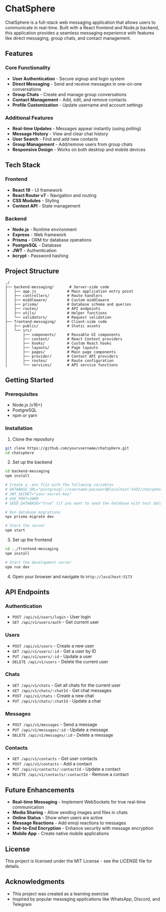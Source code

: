 # ChatSphere

ChatSphere is a full-stack web messaging application that allows users to communicate in real-time. Built with a React frontend and Node.js backend, this application provides a seamless messaging experience with features like direct messaging, group chats, and contact management.

## Features

### Core Functionality
- **User Authentication** - Secure signup and login system
- **Direct Messaging** - Send and receive messages in one-on-one conversations
- **Group Chats** - Create and manage group conversations
- **Contact Management** - Add, edit, and remove contacts
- **Profile Customization** - Update username and account settings

### Additional Features
- **Real-time Updates** - Messages appear instantly (using polling)
- **Message History** - View and clear chat history
- **User Search** - Find and add new contacts
- **Group Management** - Add/remove users from group chats
- **Responsive Design** - Works on both desktop and mobile devices

## Tech Stack

### Frontend
- **React 19** - UI framework
- **React Router v7** - Navigation and routing
- **CSS Modules** - Styling
- **Context API** - State management

### Backend
- **Node.js** - Runtime environment
- **Express** - Web framework
- **Prisma** - ORM for database operations
- **PostgreSQL** - Database
- **JWT** - Authentication
- **bcrypt** - Password hashing

## Project Structure

```
./
├── backend-messaging/       # Server-side code
│   ├── app.js              # Main application entry point
│   ├── controllers/        # Route handlers
│   ├── middleware/         # Custom middleware
│   ├── prisma/             # Database schema and queries
│   ├── routes/             # API endpoints
│   ├── utils/              # Helper functions
│   └── validators/         # Request validation
├── frontend-messaging/     # Client-side code
│   ├── public/             # Static assets
│   └── src/
│       ├── components/     # Reusable UI components
│       ├── context/        # React Context providers
│       ├── hooks/          # Custom React hooks
│       ├── layouts/        # Page layouts
│       ├── pages/          # Main page components
│       ├── provider/       # Context API providers
│       ├── routes/         # Route configuration
│       └── services/       # API service functions
```

## Getting Started

### Prerequisites
- Node.js (v16+)
- PostgreSQL
- npm or yarn

### Installation

1. Clone the repository
```bash
git clone https://github.com/yourusername/chatsphere.git
cd chatsphere
```

2. Set up the backend
```bash
cd backend-messaging
npm install

# Create a .env file with the following variables
# DATABASE_URL="postgresql://username:password@localhost:5432/chatsphere"
# JWT_SECRET="your-secret-key"
# USE_PORT=3000
# SEED_DATABASE="true" (if you want to seed the database with test data)

# Run database migrations
npx prisma migrate dev

# Start the server
npm start
```

3. Set up the frontend
```bash
cd ../frontend-messaging
npm install

# Start the development server
npm run dev
```

4. Open your browser and navigate to `http://localhost:5173`

## API Endpoints

### Authentication
- `POST /api/v1/users/login` - User login
- `GET /api/v1/users/auth` - Get current user

### Users
- `POST /api/v1/users` - Create a new user
- `GET /api/v1/users/:id` - Get a user by ID
- `PUT /api/v1/users/:id` - Update a user
- `DELETE /api/v1/users` - Delete the current user

### Chats
- `GET /api/v1/chats` - Get all chats for the current user
- `GET /api/v1/chats/:chatId` - Get chat messages
- `POST /api/v1/chats` - Create a new chat
- `PUT /api/v1/chats/:chatId` - Update a chat

### Messages
- `POST /api/v1/messages` - Send a message
- `PUT /api/v1/messages/:id` - Update a message
- `DELETE /api/v1/messages/:id` - Delete a message

### Contacts
- `GET /api/v1/contacts` - Get user contacts
- `POST /api/v1/contacts` - Add a contact
- `PUT /api/v1/contacts/:contactId` - Update a contact
- `DELETE /api/v1/contacts/:contactId` - Remove a contact

## Future Enhancements

- **Real-time Messaging** - Implement WebSockets for true real-time communication
- **Media Sharing** - Allow sending images and files in chats
- **Online Status** - Show when users are active
- **Message Reactions** - Add emoji reactions to messages
- **End-to-End Encryption** - Enhance security with message encryption
- **Mobile App** - Create native mobile applications

## License

This project is licensed under the MIT License - see the LICENSE file for details.

## Acknowledgments

- This project was created as a learning exercise
- Inspired by popular messaging applications like WhatsApp, Discord, and Telegram
